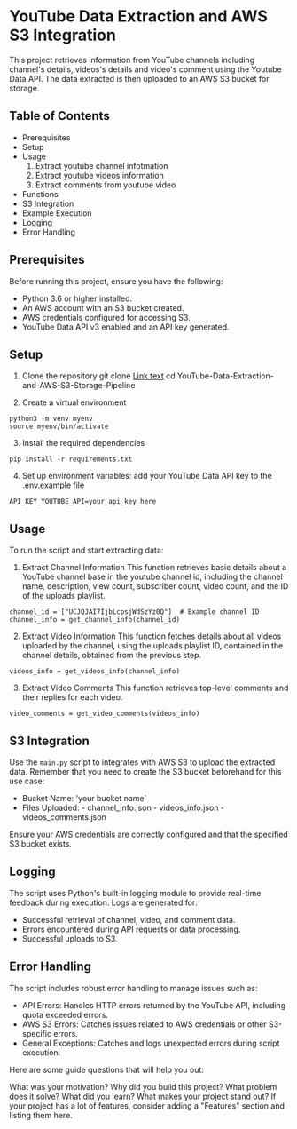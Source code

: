 # YouTube Data Extraction and AWS S3 Integration

This project retrieves information from YouTube channels including channel's details, videos's details and video's comment using the Youtube Data API. The data extracted is then uploaded to an AWS S3 bucket for storage.

## Table of Contents
- Prerequisites
- Setup
- Usage
    1. Extract youtube channel infotmation
    2. Extract youtube videos information 
    3. Extract comments from youtube video
- Functions
- S3 Integration
- Example Execution
- Logging
- Error Handling

## Prerequisites 
Before running this project, ensure you have the following:

- Python 3.6 or higher installed.
- An AWS account with an S3 bucket created.
- AWS credentials configured for accessing S3.
- YouTube Data API v3 enabled and an API key generated.

## Setup
1. Clone the repository
git clone [Link text](https://github.com/vekuaana/youtube-api.git)
cd YouTube-Data-Extraction-and-AWS-S3-Storage-Pipeline

2. Create a virtual environment 
```
python3 -m venv myenv
source myenv/bin/activate
```
3. Install the required dependencies
```
pip install -r requirements.txt
```
4. Set up environment variables:
add your YouTube Data API key to the .env.example file
```
API_KEY_YOUTUBE_API=your_api_key_here
```

## Usage
To run the script and start extracting data:
1. Extract Channel Information
This function retrieves basic details about a YouTube channel base in the youtube channel id, including the channel name, description, view count, subscriber count, video count, and the ID of the uploads playlist.
```
channel_id = ["UCJQJAI7IjbLcpsjWdSzYz0Q"]  # Example channel ID
channel_info = get_channel_info(channel_id)

```
2. Extract Video Information
This function fetches details about all videos uploaded by the channel, using the uploads playlist ID, contained in the channel details, obtained from the previous step. 
```
videos_info = get_videos_info(channel_info)
```
3. Extract Video Comments
This function retrieves top-level comments and their replies for each video.
```
video_comments = get_video_comments(videos_info)
```

## S3 Integration
Use the `main.py` script to integrates with AWS S3 to upload the extracted data. Remember that you need to create the S3 bucket beforehand for this use case:

- Bucket Name: 'your bucket name'
- Files Uploaded:
        - channel_info.json
        - videos_info.json
        - videos_comments.json

Ensure your AWS credentials are correctly configured and that the specified S3 bucket exists.

## Logging 
The script uses Python's built-in logging module to provide real-time feedback during execution. Logs are generated for:
- Successful retrieval of channel, video, and comment data.
- Errors encountered during API requests or data processing.
- Successful uploads to S3.
## Error Handling 
The script includes robust error handling to manage issues such as:
- API Errors: Handles HTTP errors returned by the YouTube API, including quota exceeded errors.
- AWS S3 Errors: Catches issues related to AWS credentials or other S3-specific errors.
- General Exceptions: Catches and logs unexpected errors during script execution.




Here are some guide questions that will help you out:

What was your motivation?
Why did you build this project?
What problem does it solve?
What did you learn?
What makes your project stand out? If your project has a lot of features, consider adding a "Features" section and listing them here.


